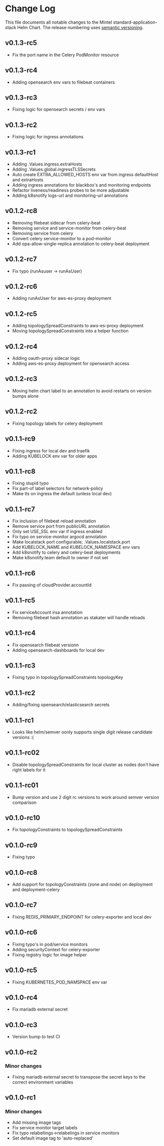 # Change Log

This file documents all notable changes to the Mintel standard-application-stack Helm Chart.
The release numbering uses [semantic versioning](http://semver.org).

## v0.1.3-rc5

* Fix the port name in the Celery PodMonitor resource

## v0.1.3-rc4

* Adding opensearch env vars to filebeat containers

## v0.1.3-rc3

* Fixing logic for opensearch secrets / env vars

## v0.1.3-rc2

* Fixing logic for ingress annotations

## v0.1.3-rc1

* Adding .Values.ingress.extraHosts
* Adding .Values.global.ingressTLSSecrets
* Auto create EXTRA_ALLOWED_HOSTS env var from ingress defaultHost and extraHosts
* Adding ingress annotations for blackbox's and monitoring endpoints
* Refactor liveness/readiness probes to be more adjustable
* Adding k8snotify logs-url and monitoring-url annotations

## v0.1.2-rc8

* Removing filebeat sidecar from celery-beat
* Removing service and service-monitor from celery-beat
* Removing service from celery
* Convert celery service-monitor to a pod-monitor
* Add opa-allow-single-replica annotation to celery-beat deployment

## v0.1.2-rc7

* Fix typo (runAsuser -> runAsUser)

## v0.1.2-rc6

* Adding runAsUser for aws-es-proxy deployment

## v0.1.2-rc5

* Adding topologySpreadConstraints to aws-es-proxy deployment
* Moving topologySpreadConstraints into a helper function

## v0.1.2-rc4

* Adding oauth-proxy sidecar logic
* Adding aws-es-proxy deployment for opensearch access

## v0.1.2-rc3

* Moving helm chart label to an annotation to avoid restarts on version bumps alone

## v0.1.2-rc2

* Fixing topology labels for celery deployment

## v0.1.1-rc9

* Fixing ingress for local dev and traefik
* Adding KUBELOCK env var for older apps

## v0.1.1-rc8

* Fixing stupid typo
* Fix part-of label selectors for network-policy
* Make tls on ingress the default (unless local dev)

## v0.1.1-rc7

* Fix inclusion of filebeat reload annotation
* Remove service port from publicURL annotation
* Only set USE_SSL env var if ingress enabled
* Fix typo on service-monitor argocd annotation
* Make localstack port configurable; .Values.localstack.port
* Add KUBELOCK_NAME and KUBELOCK_NAMESPACE env vars
* Add k8snotify to celery and celery-beat deployments
* Make k8snotify.team default to owner if not set

## v0.1.1-rc6

* Fix passing of cloudProvider.accountId

## v0.1.1-rc5

* Fix serviceAccount irsa annotation
* Removing filebeat hash annotation as stakater will handle reloads

## v0.1.1-rc4

* Fix opensearch filebeat versionn
* Adding opensearch-dashboards for local dev

## v0.1.1-rc3

* Fixing typo in topologySpreadConstraints topologyKey

## v0.1.1-rc2

* Adding/fixing opensearch/elasticsearch secrets

## v0.1.1-rc1

* Looks like helm/semver oonly supports single digit release candidate versions :(

## v0.1.1-rc02

* Disable topologySpreadConstraints for local cluster as nodes don't have right labels for it

## v0.1.1-rc01

* Bump version and use 2 digit rc versions to work around semver version comparison

## v0.1.0-rc10

* Fix topologyConstraints to topologySpreadConstraints

## v0.1.0-rc9

* Fixing typo

## v0.1.0-rc8

* Add support for topologyConstraints (zone and node) on deployment and deployment-celery

## v0.1.0-rc7

* Fixing REDIS_PRIMARY_ENDPOINT for celery-exporter and local dev

## v0.1.0-rc6

* Fixing typo's in pod/service monitors
* Adding securityContext for celery-exporter
* Fixing registry logic for image helper

## v0.1.0-rc5

* Fixing KUBERNETES_POD_NAMSPACE env var

## v0.1.0-rc4

* Fix mariadb external secret

## v0.1.0-rc3

* Version bump to test CI

## v0.1.0-rc2

### Minor changes

* Fixing mariadb external secret to transpose the secret keys to the correct environment variables

## v0.1.0-rc1

### Minor changes

* Add missing image tags
* Fix service monitor target labels
* Fix typo relabellings->relabelings in service monitors
* Set default image tag to 'auto-replaced'
